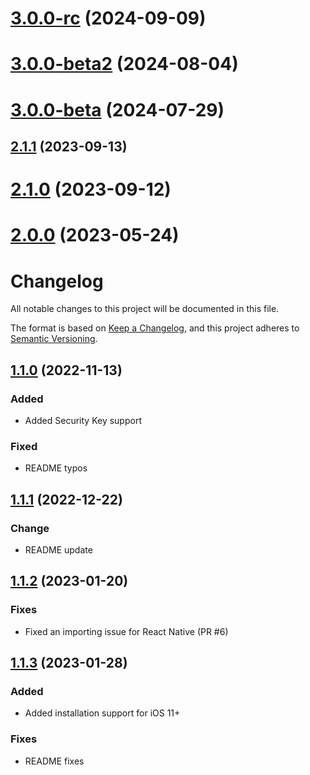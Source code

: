 

# [3.0.0-rc](https://github.com/f-23/react-native-passkey/compare/v3.0.0-beta2...v3.0.0-rc) (2024-09-09)

# [3.0.0-beta2](https://github.com/f-23/react-native-passkey/compare/v3.0.0-beta...v3.0.0-beta2) (2024-08-04)

# [3.0.0-beta](https://github.com/f-23/react-native-passkey/compare/v2.1.1...v3.0.0-beta) (2024-07-29)

## [2.1.1](https://github.com/f-23/react-native-passkey/compare/v2.1.0...v2.1.1) (2023-09-13)

# [2.1.0](https://github.com/f-23/react-native-passkey/compare/v2.0.0...v2.1.0) (2023-09-12)

# [2.0.0](https://github.com/f-23/react-native-passkey/compare/v1.1.3...v2.0.0) (2023-05-24)

# Changelog

All notable changes to this project will be documented in this file.

The format is based on [Keep a Changelog](https://keepachangelog.com/en/1.0.0/),
and this project adheres to [Semantic Versioning](https://semver.org/spec/v2.0.0.html).

## [1.1.0](https://github.com/mTRx0/react-native-passkey/compare/v1.0.3...v1.1.0) (2022-11-13)

### Added

- Added Security Key support

### Fixed

- README typos

## [1.1.1](https://github.com/mTRx0/react-native-passkey/compare/v1.1.0...v1.1.1) (2022-12-22)

### Change

- README update

## [1.1.2](https://github.com/mTRx0/react-native-passkey/compare/v1.1.1...v1.1.2) (2023-01-20)

### Fixes

- Fixed an importing issue for React Native (PR #6)

## [1.1.3](https://github.com/mTRx0/react-native-passkey/compare/v1.1.2...v1.1.3) (2023-01-28)

### Added

- Added installation support for iOS 11+

### Fixes

- README fixes